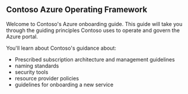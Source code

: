 ## Contoso Azure Operating Framework
Welcome to Contoso's Azure onboarding guide. This guide will take you through the guiding principles Contoso uses to operate and govern the Azure portal. 
 
You'll learn about Contoso's guidance about:
- Prescribed subscription architecture and management guidelines
- naming standards
- security tools
- resource provider policies
- guidelines for onboarding a new service
 